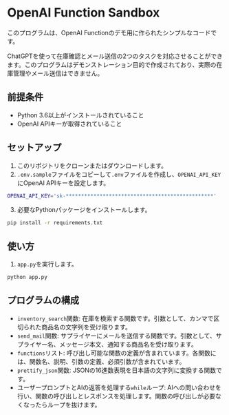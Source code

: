 # OpenAI Function Sandbox

このプログラムは、OpenAI Functionのデモ用に作られたシンプルなコードです。

ChatGPTを使って在庫確認とメール送信の2つのタスクを対応させることができます。このプログラムはデモンストレーション目的で作成されており、実際の在庫管理やメール送信はできません。

## 前提条件

- Python 3.6以上がインストールされていること
- OpenAI APIキーが取得されていること

## セットアップ

1. このリポジトリをクローンまたはダウンロードします。
2. `.env.sample`ファイルをコピーして`.env`ファイルを作成し、`OPENAI_API_KEY`にOpenAI APIキーを設定します。

```bash
OPENAI_API_KEY='sk-************************************************'
```



3. 必要なPythonパッケージをインストールします。


```bash
pip install -r requirements.txt
```

## 使い方

1. `app.py`を実行します。


```bash
python app.py
```

## プログラムの構成

- `inventory_search`関数: 在庫を検索する関数です。引数として、カンマで区切られた商品名の文字列を受け取ります。
- `send_mail`関数: サプライヤーにメールを送信する関数です。引数として、サプライヤー名、メッセージ本文、通知する商品名を受け取ります。
- `functions`リスト: 呼び出し可能な関数の定義が含まれています。各関数には、関数名、説明、引数の定義、必須引数が含まれています。
- `prettify_json`関数: JSONの16進数表現を日本語の文字列に変換する関数です。
- ユーザープロンプトとAIの返答を処理する`while`ループ: AIへの問い合わせを行い、関数の呼び出しとレスポンスを処理します。関数の呼び出しが必要なくなったらループを抜けます。
